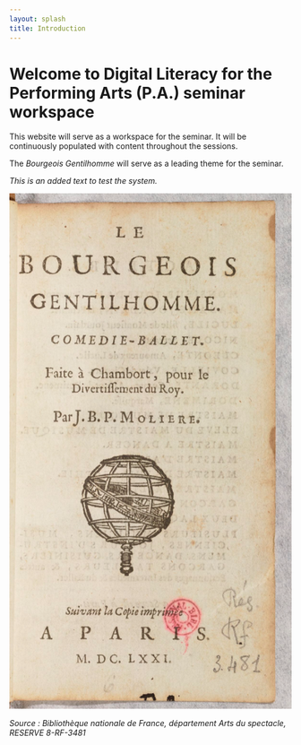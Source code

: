 ```yaml
---
layout: splash
title: Introduction
---
```


# Welcome to Digital Literacy for the Performing Arts (P.A.) seminar workspace

This website will serve as a workspace for the seminar. It will be continuously populated with content throughout the sessions. 

The *Bourgeois Gentilhomme* will serve as a leading theme for the seminar.

*This is an added text to test the system.*

![Bourgeois Gentilhomme](./images/sessions/homepage.png)

*Source : Bibliothèque nationale de France, département Arts du spectacle, RESERVE 8-RF-3481*
